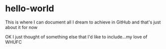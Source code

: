 # hello-world
This is where I can document all I dream to achieve in GitHub
and that's just about it for now

OK I just thought of something else that I'd like to include...my love of WHUFC
